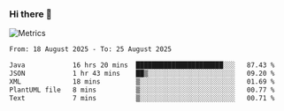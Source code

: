 ### Hi there 👋

![Metrics](https://github.com/radoapx/radoapx/blob/main/github-metrics.svg)

<!--START_SECTION:waka-->

```txt
From: 18 August 2025 - To: 25 August 2025

Java            16 hrs 20 mins  ██████████████████████░░░   87.43 %
JSON            1 hr 43 mins    ██▒░░░░░░░░░░░░░░░░░░░░░░   09.20 %
XML             18 mins         ▒░░░░░░░░░░░░░░░░░░░░░░░░   01.69 %
PlantUML file   8 mins          ▒░░░░░░░░░░░░░░░░░░░░░░░░   00.77 %
Text            7 mins          ▒░░░░░░░░░░░░░░░░░░░░░░░░   00.71 %
```

<!--END_SECTION:waka-->

<!--
**radoapx/radoapx** is a ✨ _special_ ✨ repository because its `README.md` (this file) appears on your GitHub profile.

Here are some ideas to get you started:

- 🔭 I’m currently working on ...
- 🌱 I’m currently learning ...
- 👯 I’m looking to collaborate on ...
- 🤔 I’m looking for help with ...
- 💬 Ask me about ...
- 📫 How to reach me: ...
- 😄 Pronouns: ...
- ⚡ Fun fact: ...
-->
